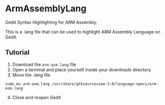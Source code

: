 # ArmAssemblyLang
Gedit Syntax Highlighting for ARM Assembly.

This is a .lang file that can be used to highlight ARM Assembly Language on Gedit.

## Tutorial
1. Download the ```arm-asm.lang``` file
2. Open a terminal and place yourself inside your downloads directory
3. Move the .lang file
```
sudo mv arm-asm.lang /usr/share/gtksourceview-3.0/language-specs/arm-asm.lang
```
4. Close and reopen Gedit
